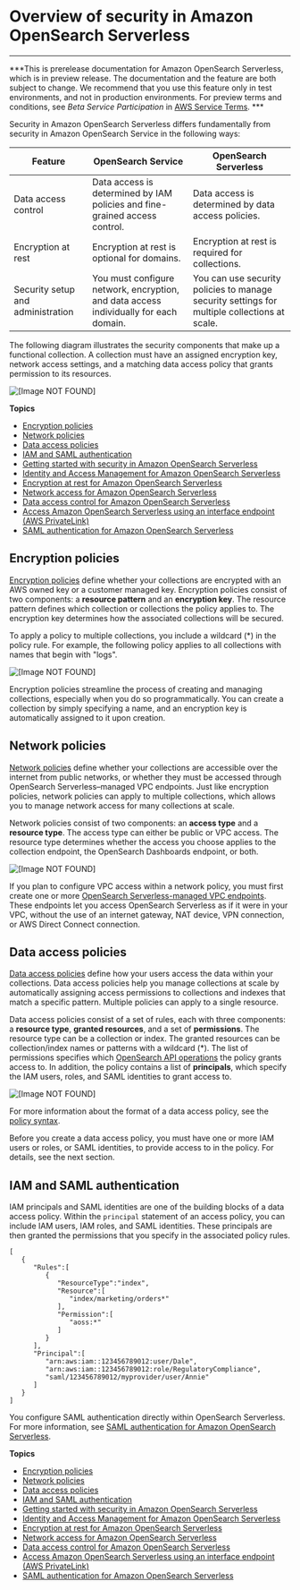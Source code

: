 # Overview of security in Amazon OpenSearch Serverless<a name="serverless-security"></a>

****  
***This is prerelease documentation for Amazon OpenSearch Serverless, which is in preview release\. The documentation and the feature are both subject to change\. We recommend that you use this feature only in test environments, and not in production environments\. For preview terms and conditions, see *Beta Service Participation* in [AWS Service Terms](https://aws.amazon.com/service-terms/)\. *** 

Security in Amazon OpenSearch Serverless differs fundamentally from security in Amazon OpenSearch Service in the following ways:


| Feature | OpenSearch Service | OpenSearch Serverless | 
| --- | --- | --- | 
| Data access control | Data access is determined by IAM policies and fine\-grained access control\. | Data access is determined by data access policies\. | 
| Encryption at rest | Encryption at rest is optional for domains\. | Encryption at rest is required for collections\. | 
| Security setup and administration | You must configure network, encryption, and data access individually for each domain\. | You can use security policies to manage security settings for multiple collections at scale\. | 

The following diagram illustrates the security components that make up a functional collection\. A collection must have an assigned encryption key, network access settings, and a matching data access policy that grants permission to its resources\.

![\[Image NOT FOUND\]](http://docs.aws.amazon.com/opensearch-service/latest/developerguide/images/serverless-security.png)

**Topics**
+ [Encryption policies](#serverless-security-encryption)
+ [Network policies](#serverless-security-network)
+ [Data access policies](#serverless-security-data-access)
+ [IAM and SAML authentication](#serverless-security-authentication)
+ [Getting started with security in Amazon OpenSearch Serverless](serverless-tutorials.md)
+ [Identity and Access Management for Amazon OpenSearch Serverless](security-iam-serverless.md)
+ [Encryption at rest for Amazon OpenSearch Serverless](serverless-encryption.md)
+ [Network access for Amazon OpenSearch Serverless](serverless-network.md)
+ [Data access control for Amazon OpenSearch Serverless](serverless-data-access.md)
+ [Access Amazon OpenSearch Serverless using an interface endpoint \(AWS PrivateLink\)](serverless-vpc.md)
+ [SAML authentication for Amazon OpenSearch Serverless](serverless-saml.md)

## Encryption policies<a name="serverless-security-encryption"></a>

[Encryption policies](serverless-encryption.md) define whether your collections are encrypted with an AWS owned key or a customer managed key\. Encryption policies consist of two components: a **resource pattern** and an **encryption key**\. The resource pattern defines which collection or collections the policy applies to\. The encryption key determines how the associated collections will be secured\.

To apply a policy to multiple collections, you include a wildcard \(\*\) in the policy rule\. For example, the following policy applies to all collections with names that begin with "logs"\.

![\[Image NOT FOUND\]](http://docs.aws.amazon.com/opensearch-service/latest/developerguide/images/serverless-security-encryption.png)

Encryption policies streamline the process of creating and managing collections, especially when you do so programmatically\. You can create a collection by simply specifying a name, and an encryption key is automatically assigned to it upon creation\. 

## Network policies<a name="serverless-security-network"></a>

[Network policies](serverless-network.md) define whether your collections are accessible over the internet from public networks, or whether they must be accessed through OpenSearch Serverless–managed VPC endpoints\. Just like encryption policies, network policies can apply to multiple collections, which allows you to manage network access for many collections at scale\.

Network policies consist of two components: an **access type** and a **resource type**\. The access type can either be public or VPC access\. The resource type determines whether the access you choose applies to the collection endpoint, the OpenSearch Dashboards endpoint, or both\.

![\[Image NOT FOUND\]](http://docs.aws.amazon.com/opensearch-service/latest/developerguide/images/serverless-security-network.png)

If you plan to configure VPC access within a network policy, you must first create one or more [OpenSearch Serverless\-managed VPC endpoints](serverless-vpc.md)\. These endpoints let you access OpenSearch Serverless as if it were in your VPC, without the use of an internet gateway, NAT device, VPN connection, or AWS Direct Connect connection\.

## Data access policies<a name="serverless-security-data-access"></a>

[Data access policies](serverless-data-access.md) define how your users access the data within your collections\. Data access policies help you manage collections at scale by automatically assigning access permissions to collections and indexes that match a specific pattern\. Multiple policies can apply to a single resource\.

Data access policies consist of a set of rules, each with three components: a **resource type**, **granted resources**, and a set of **permissions**\. The resource type can be a collection or index\. The granted resources can be collection/index names or patterns with a wildcard \(\*\)\. The list of permissions specifies which [OpenSearch API operations](serverless-genref.md#serverless-operations) the policy grants access to\. In addition, the policy contains a list of **principals**, which specify the IAM users, roles, and SAML identities to grant access to\.

![\[Image NOT FOUND\]](http://docs.aws.amazon.com/opensearch-service/latest/developerguide/images/serverless-data-access.png)

For more information about the format of a data access policy, see the [policy syntax](serverless-data-access.md#serverless-data-access-syntax)\.

Before you create a data access policy, you must have one or more IAM users or roles, or SAML identities, to provide access to in the policy\. For details, see the next section\.

## IAM and SAML authentication<a name="serverless-security-authentication"></a>

 IAM principals and SAML identities are one of the building blocks of a data access policy\. Within the `principal` statement of an access policy, you can include IAM users, IAM roles, and SAML identities\. These principals are then granted the permissions that you specify in the associated policy rules\.

```
[
   {
      "Rules":[
         {
            "ResourceType":"index",
            "Resource":[
               "index/marketing/orders*"
            ],
            "Permission":[
               "aoss:*"
            ]
         }
      ],
      "Principal":[
         "arn:aws:iam::123456789012:user/Dale",
         "arn:aws:iam::123456789012:role/RegulatoryCompliance",
         "saml/123456789012/myprovider/user/Annie"
      ]
   }
]
```

You configure SAML authentication directly within OpenSearch Serverless\. For more information, see [SAML authentication for Amazon OpenSearch Serverless](serverless-saml.md)\. 

**Topics**
+ [Encryption policies](#serverless-security-encryption)
+ [Network policies](#serverless-security-network)
+ [Data access policies](#serverless-security-data-access)
+ [IAM and SAML authentication](#serverless-security-authentication)
+ [Getting started with security in Amazon OpenSearch Serverless](serverless-tutorials.md)
+ [Identity and Access Management for Amazon OpenSearch Serverless](security-iam-serverless.md)
+ [Encryption at rest for Amazon OpenSearch Serverless](serverless-encryption.md)
+ [Network access for Amazon OpenSearch Serverless](serverless-network.md)
+ [Data access control for Amazon OpenSearch Serverless](serverless-data-access.md)
+ [Access Amazon OpenSearch Serverless using an interface endpoint \(AWS PrivateLink\)](serverless-vpc.md)
+ [SAML authentication for Amazon OpenSearch Serverless](serverless-saml.md)